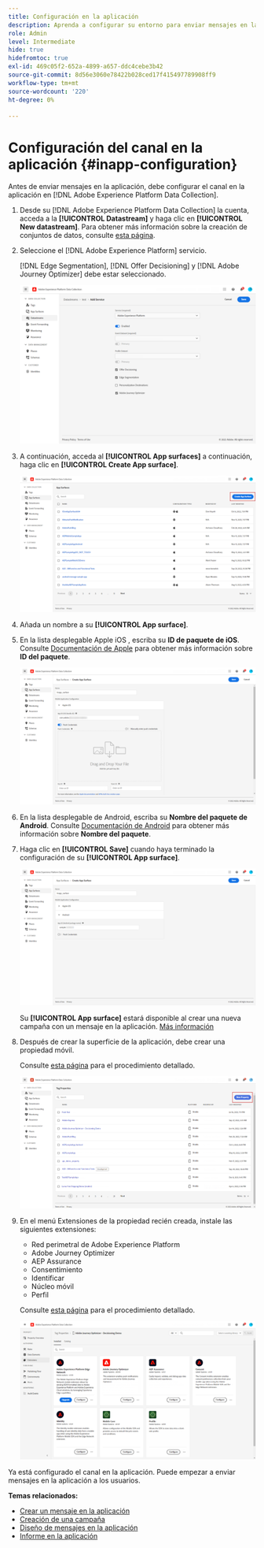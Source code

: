 ```yaml
---
title: Configuración en la aplicación
description: Aprenda a configurar su entorno para enviar mensajes en la aplicación con Journey Optimizer
role: Admin
level: Intermediate
hide: true
hidefromtoc: true
exl-id: 469c05f2-652a-4899-a657-ddc4cebe3b42
source-git-commit: 8d56e3060e78422b028ced17f415497789908ff9
workflow-type: tm+mt
source-wordcount: '220'
ht-degree: 0%

---
```


# Configuración del canal en la aplicación {#inapp-configuration}

Antes de enviar mensajes en la aplicación, debe configurar el canal en la aplicación en [!DNL Adobe Experience Platform Data Collection].

1. Desde su [!DNL Adobe Experience Platform Data Collection] la cuenta, acceda a la **[!UICONTROL Datastream]** y haga clic en **[!UICONTROL New datastream]**. Para obtener más información sobre la creación de conjuntos de datos, consulte [esta página](https://aep-sdks.gitbook.io/docs/getting-started/configure-datastreams).

1. Seleccione el [!DNL Adobe Experience Platform] servicio.

   [!DNL Edge Segmentation], [!DNL Offer Decisioning] y [!DNL Adobe Journey Optimizer] debe estar seleccionado.

   ![](assets/inapp_config_6.png)

1. A continuación, acceda al **[!UICONTROL App surfaces]** a continuación, haga clic en **[!UICONTROL Create App surface]**.

   ![](assets/inapp_config_1.png)

1. Añada un nombre a su **[!UICONTROL App surface]**.

1. En la lista desplegable Apple iOS , escriba su **ID de paquete de iOS**. Consulte [Documentación de Apple](https://developer.apple.com/documentation/appstoreconnectapi/bundle_ids) para obtener más información sobre **ID del paquete**.

   ![](assets/inapp_config_2.png)

1. En la lista desplegable de Android, escriba su **Nombre del paquete de Android**. Consulte [Documentación de Android](https://support.google.com/admob/answer/9972781?hl=en#:~:text=The%20package%20name%20of%20an,supported%20third%2Dparty%20Android%20stores) para obtener más información sobre **Nombre del paquete**.

1. Haga clic en **[!UICONTROL Save]** cuando haya terminado la configuración de su **[!UICONTROL App surface]**.

   ![](assets/inapp_config_3.png)

   Su **[!UICONTROL App surface]** estará disponible al crear una nueva campaña con un mensaje en la aplicación. [Más información](create-in-app.md)

1. Después de crear la superficie de la aplicación, debe crear una propiedad móvil.

   Consulte [esta página](https://experienceleague.adobe.com/docs/experience-platform/tags/admin/companies-and-properties.html#for-mobile) para el procedimiento detallado.

   ![](assets/inapp_config_4.png)

1. En el menú Extensiones de la propiedad recién creada, instale las siguientes extensiones:

   * Red perimetral de Adobe Experience Platform
   * Adobe Journey Optimizer
   * AEP Assurance
   * Consentimiento
   * Identificar
   * Núcleo móvil
   * Perfil

   Consulte [esta página](https://experienceleague.adobe.com/docs/experience-platform/tags/ui/extensions/overview.html?lang=en#add-a-new-extension) para el procedimiento detallado.

   ![](assets/inapp_config_5.png)

Ya está configurado el canal en la aplicación. Puede empezar a enviar mensajes en la aplicación a los usuarios.

**Temas relacionados:**

* [Crear un mensaje en la aplicación](create-in-app.md)
* [Creación de una campaña](../campaigns/create-campaign.md)
* [Diseño de mensajes en la aplicación](design-in-app.md)
* [Informe en la aplicación](inapp-report.md)
